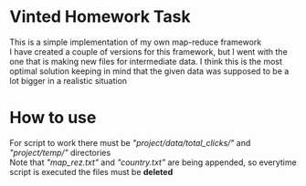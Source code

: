 # Vinted Homework Task

This is a simple implementation of my own map-reduce framework  
I have created a couple of versions for this framework, but I went with the one that is making new files for intermediate data. I
think this is the most optimal solution keeping in mind that the given data was supposed to be a lot bigger in a realistic situation

# How to use

For script to work there must be *"project/data/total_clicks/"* and *"project/temp/"* directories  
Note that *"map_rez.txt"* and *"country.txt"* are being appended, so everytime script is executed the files must be **deleted**

